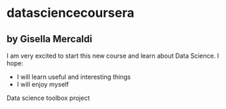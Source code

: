 # datasciencecoursera

## by Gisella Mercaldi

I am very excited to start this new course and learn about Data Science. I hope:


* I will learn useful and interesting things
* I will enjoy myself

Data science toolbox project
